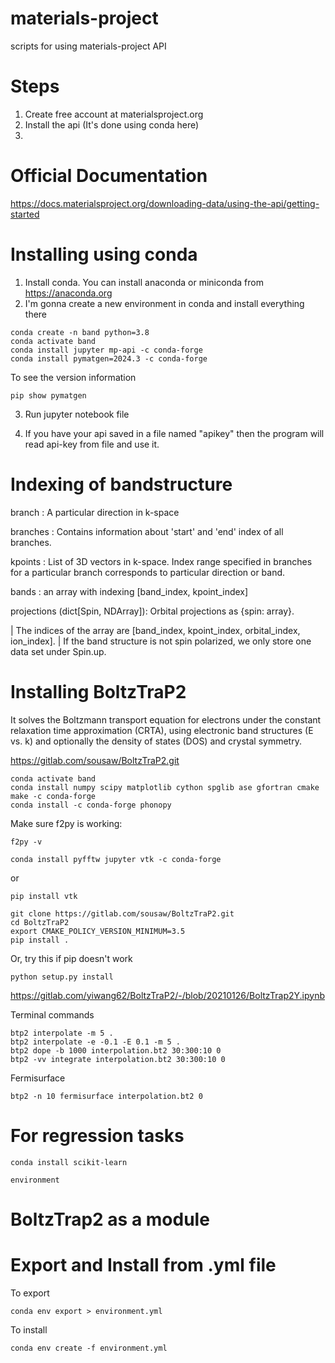 # materials-project
scripts for using materials-project API

# Steps
1. Create free account at materialsproject.org
2. Install the api (It's done using conda here)
3.  

# Official Documentation
https://docs.materialsproject.org/downloading-data/using-the-api/getting-started


# Installing using conda
1. Install conda. You can install anaconda or miniconda from https://anaconda.org
2. I'm gonna create a new environment in conda and install everything there
```
conda create -n band python=3.8
conda activate band
conda install jupyter mp-api -c conda-forge
conda install pymatgen=2024.3 -c conda-forge
```

To see the version information
```
pip show pymatgen
```


3. Run jupyter notebook file

4. If you have your api saved in a file named "apikey" then the program will read api-key from file and use it.



# Indexing of bandstructure

branch   : A particular direction in k-space

branches : Contains information about 'start' and 'end' index of all branches. 

kpoints  : List of 3D vectors in k-space. Index range specified in branches for a particular branch corresponds to particular direction or band.

bands    : an array with indexing [band_index, kpoint_index]

projections (dict[Spin, NDArray]): Orbital projections as {spin: array}.

 |              The indices of the array are [band_index, kpoint_index, orbital_index, ion_index].
 |               If the band structure is not spin polarized, we only store one data set under Spin.up.
 

# Installing BoltzTraP2
It solves the Boltzmann transport equation for electrons under the constant relaxation time approximation (CRTA), using electronic band structures (E vs. k) and optionally the density of states (DOS) and crystal symmetry.

https://gitlab.com/sousaw/BoltzTraP2.git


```
conda activate band
conda install numpy scipy matplotlib cython spglib ase gfortran cmake make -c conda-forge
conda install -c conda-forge phonopy
```

Make sure f2py is working:
```
f2py -v
```

```
conda install pyfftw jupyter vtk -c conda-forge
```

or 
```
pip install vtk
```


```
git clone https://gitlab.com/sousaw/BoltzTraP2.git
cd BoltzTraP2
export CMAKE_POLICY_VERSION_MINIMUM=3.5
pip install .
```

Or, try this if pip doesn't work
```
python setup.py install
```




https://gitlab.com/yiwang62/BoltzTraP2/-/blob/20210126/BoltzTrap2Y.ipynb



Terminal commands
```
btp2 interpolate -m 5 .
btp2 interpolate -e -0.1 -E 0.1 -m 5 .
btp2 dope -b 1000 interpolation.bt2 30:300:10 0
btp2 -vv integrate interpolation.bt2 30:300:10 0
```

Fermisurface
```
btp2 -n 10 fermisurface interpolation.bt2 0
```


# For regression tasks
```
conda install scikit-learn
```


```
environment
```

# BoltzTrap2 as a module



# Export and Install from .yml file
To export
```
conda env export > environment.yml
```

To install
```
conda env create -f environment.yml
```
